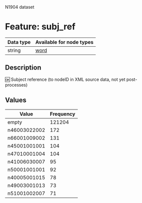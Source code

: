 <p>N1904 dataset</p>

<h1>Feature: subj_ref</h1>

<table>
<thead>
<tr>
  <th>Data type</th>
  <th>Available for node types</th>
</tr>
</thead>
<tbody>
<tr>
  <td>string</td>
  <td><A HREF="featurebynodetype.md#word">word</A></td>
</tr>
</tbody>
</table>

<h2>Description</h2>

<p>🆗 Subject reference (to nodeID in XML source data, not yet post-processes)</p>

<h2>Values</h2>

<table>
<thead>
<tr>
  <th>Value</th>
  <th>Frequency</th>
</tr>
</thead>
<tbody>
<tr>
  <td>empty</td>
  <td>121204</td>
</tr>
<tr>
  <td>n46003022002</td>
  <td>172</td>
</tr>
<tr>
  <td>n66001009002</td>
  <td>131</td>
</tr>
<tr>
  <td>n45001001001</td>
  <td>104</td>
</tr>
<tr>
  <td>n47010001004</td>
  <td>104</td>
</tr>
<tr>
  <td>n41006030007</td>
  <td>95</td>
</tr>
<tr>
  <td>n50001001001</td>
  <td>92</td>
</tr>
<tr>
  <td>n40005001015</td>
  <td>78</td>
</tr>
<tr>
  <td>n49003001013</td>
  <td>73</td>
</tr>
<tr>
  <td>n51001002007</td>
  <td>71</td>
</tr>
</tbody>
</table>
